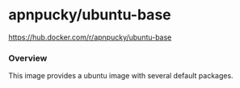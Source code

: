 # apnpucky/ubuntu-base
https://hub.docker.com/r/apnpucky/ubuntu-base

### Overview
This image provides a ubuntu image with several default packages.


